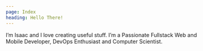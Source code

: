 ```yaml
---
page: Index
heading: Hello There!
---
```

I’m Isaac and I love creating useful stuff. I’m a Passionate
Fullstack Web and Mobile Developer, DevOps Enthusiast and Computer Scientist.

